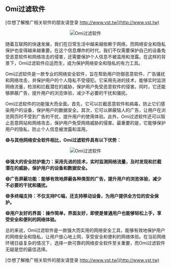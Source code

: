 ## **Omi过滤软件**

[😍想了解推广相关软件的朋友请登录 http://www.vst.tw](http://www.vst.tw)

 <center><img src="https://vst.tw/MP4/tuiguang/png/2.png" alt="Omi过滤软件"></center>

随着互联网的快速发展，我们在日常生活中越来越依赖于网络，而网络安全和隐私保护也变得越来越重要。在这个信息爆炸的时代，我们不仅需要保护自己的设备免受恶意软件和网络攻击的侵害，还需要保护个人信息不被滥用和泄露。在这样的背景下，Omi过滤软件应运而生，成为保护网络安全和隐私的有力工具。

Omi过滤软件是一款专业的网络安全软件，旨在帮助用户防御恶意软件、广告骚扰和网络攻击，并保护用户的个人隐私不受侵犯。它采用先进的技术，能够实时监测网络流量，检测和拦截潜在的威胁，保护用户免受恶意软件的侵害。同时，它还能够屏蔽广告，提升用户的浏览体验，减少不必要的干扰和骚扰。

Omi过滤软件的功能强大而全面。首先，它可以拦截恶意软件和病毒，防止它们感染用户的设备，保护用户的数据安全。其次，它可以屏蔽恼人的广告，让用户在浏览网页时不受到广告的干扰，提升用户的使用体验。此外，Omi过滤软件还可以阻止恶意网站和网络攻击，保护用户免受网络威胁的侵害。最重要的是，它能够保护用户的隐私，防止个人信息被泄露和滥用。

**😄与其他网络安全软件相比，Omi过滤软件具有以下优势：**

 <center><img src="https://vst.tw/MP4/tuiguang/png/5.png" alt="Omi过滤软件"></center>

**😄强大的安全防护能力：采用先进的技术，实时监测网络流量，及时发现和拦截潜在的威胁，保护用户的设备和数据安全。**

**😄广告屏蔽功能：能够有效地屏蔽各种类型的广告，提升用户的浏览体验，减少不必要的干扰和骚扰。**

**😄多终端支持：不仅支持PC端，还支持移动设备，为用户提供全方位的安全保护。**

**😄用户友好的界面：操作简单，界面友好，即使是普通用户也能够轻松上手，享受安全和便利的网络体验。**

总的来说，Omi过滤软件是一款强大而实用的网络安全工具，能够有效地保护用户的网络安全和隐私，让用户放心地上网，享受安全和便利的网络体验。在当前网络环境日益复杂的情况下，选择一款可靠的网络安全软件至关重要，而Omi过滤软件无疑是您的最佳选择。

[😍想了解推广相关软件的朋友请登录 http://www.vst.tw](http://www.vst.tw)



